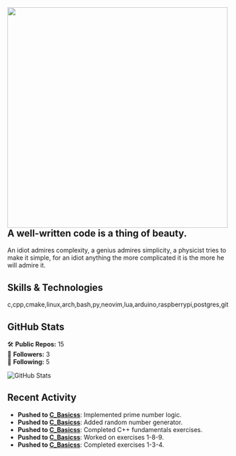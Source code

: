 <img align="left" height="500" src="https://blogger.googleusercontent.com/img/b/R29vZ2xl/AVvXsEiKB1qh-UThrIS1iDvLjShObQIOk0eayM17-6-fi1KGKtnqfBQtxalLUnzlIVvoCmCOwKErBtRHOU9JoJz2sDsO1_0c5PAEGEqlkoG4q7P6g5rLvy9WrjHQxVGjEzdcz-gCVNVCI9SXPwzVYOYB9CY-0dwK1787_i-NSgXh6sFMIHmcui_FaTrPe3AfLw/s1600-rw/the_neon_shallows_by_leikoi.webp"  />

## A well-written code is a thing of beauty.

An idiot admires complexity, a genius admires simplicity, a physicist tries to make it simple, for an idiot anything the more complicated it is the more he will admire it.

## Skills & Technologies

c,cpp,cmake,linux,arch,bash,py,neovim,lua,arduino,raspberrypi,postgres,git

## GitHub Stats

🛠️ **Public Repos:** 15  
👥 **Followers:** 3  
👤 **Following:** 5  

![GitHub Stats](https://github-readme-stats.vercel.app/api?username=raMitov&show_icons=true&theme=radical)

## Recent Activity

- **Pushed to [C_Basicss](https://github.com/raMitov/C_Basicss)**: Implemented prime number logic. 
- **Pushed to [C_Basicss](https://github.com/raMitov/C_Basicss)**: Added random number generator. 
- **Pushed to [C_Basicss](https://github.com/raMitov/C_Basicss)**: Completed C++ fundamentals exercises. 
- **Pushed to [C_Basicss](https://github.com/raMitov/C_Basicss)**: Worked on exercises 1-8-9. 
- **Pushed to [C_Basicss](https://github.com/raMitov/C_Basicss)**: Completed exercises 1-3-4.
